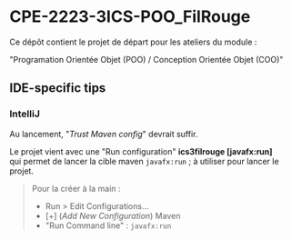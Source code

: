 # CPE-2223-3ICS-POO_FilRouge

Ce dépôt contient le projet de départ pour les ateliers du module :

"Programation Orientée Objet (POO) / Conception Orientée Objet (COO)"

## IDE-specific tips

### IntelliJ

Au lancement, "_Trust Maven config_" devrait suffir.

Le projet vient avec une "Run configuration" __ics3filrouge [javafx:run]__  
qui permet de lancer 
la cible maven `javafx:run` ; à utiliser pour lancer le projet.

> Pour la créer à la main :
>  * Run > Edit Configurations...
>  * [+] (_Add New Configuration_) Maven
>  * "Run Command line" : `javafx:run`